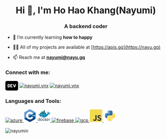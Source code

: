 <h1 align="center">Hi 👋, I'm Ho Hao Khang(Nayumi)</h1>
<h3 align="center">A backend coder</h3>

- 🌱 I’m currently learning **how to happy**

- 👨‍💻 All of my projects are available at [https://apis.gq](https://nayu.gq)

- 📫 Reach me at **nayumi@nayu.gq**

<h3 align="left">Connect with me:</h3>
<p align="left">
<a href="https://dev.to/nayumi" target="blank"><img align="center" src="https://raw.githubusercontent.com/nayumin/nayumin/main/devto.svg" alt="nayumi" height="30" width="40" /></a>
<a href="https://fb.com/nayumi.vnx" target="blank"><img align="center" src="https://raw.githubusercontent.com/rahuldkjain/github-profile-readme-generator/master/src/images/icons/Social/facebook.svg" alt="nayumi.vnx" height="30" width="40" /></a>
<a href="https://instagram.com/nayumi.vnx" target="blank"><img align="center" src="https://raw.githubusercontent.com/rahuldkjain/github-profile-readme-generator/master/src/images/icons/Social/instagram.svg" alt="nayumi.vnx" height="30" width="40" /></a>
</p>

<h3 align="left">Languages and Tools:</h3>
<p align="left"> <a href="https://azure.microsoft.com/en-in/" target="_blank" rel="noreferrer"> <img src="https://www.vectorlogo.zone/logos/microsoft_azure/microsoft_azure-icon.svg" alt="azure" width="40" height="40"/> </a> <a href="https://www.w3schools.com/cpp/" target="_blank" rel="noreferrer"> <img src="https://raw.githubusercontent.com/devicons/devicon/master/icons/cplusplus/cplusplus-original.svg" alt="cplusplus" width="40" height="40"/> </a> <a href="https://www.docker.com/" target="_blank" rel="noreferrer"> <img src="https://raw.githubusercontent.com/devicons/devicon/master/icons/docker/docker-original-wordmark.svg" alt="docker" width="40" height="40"/> </a> <a href="https://firebase.google.com/" target="_blank" rel="noreferrer"> <img src="https://www.vectorlogo.zone/logos/firebase/firebase-icon.svg" alt="firebase" width="40" height="40"/> </a> <a href="https://cloud.google.com" target="_blank" rel="noreferrer"> <img src="https://www.vectorlogo.zone/logos/google_cloud/google_cloud-icon.svg" alt="gcp" width="40" height="40"/> </a> <a href="https://developer.mozilla.org/en-US/docs/Web/JavaScript" target="_blank" rel="noreferrer"> <img src="https://raw.githubusercontent.com/devicons/devicon/master/icons/javascript/javascript-original.svg" alt="javascript" width="40" height="40"/> </a> <a href="https://www.python.org" target="_blank" rel="noreferrer"> <img src="https://raw.githubusercontent.com/devicons/devicon/master/icons/python/python-original.svg" alt="python" width="40" height="40"/> </a> </p>

<p><img align="center" src="https://github-readme-stats.vercel.app/api/top-langs?username=nayumin&show_icons=true&locale=en&layout=compact" alt="nayumin" /></p>

